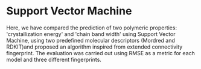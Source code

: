 # Support Vector Machine
Here, we have compared the prediction of two polymeric properties: 'crystallization energy' and 'chain band width' using Support Vector Machine, using two predefined molecular descriptors (Mordred and RDKIT)and proposed an algorithm inspired from extended connectivity fingerprint. The evaluation was carried out using RMSE as a metric for each model and three different fingerprints.
